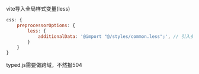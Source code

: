 vite导入全局样式变量(less)
```js
css: {
    preprocessorOptions: {
        less: {
            additionalData: '@import "@/styles/common.less";', // 引入多个文件以；分割
        }
    }
}
```
typed.js需要做跨域，不然报504